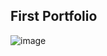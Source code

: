 ## First Portfolio ##

![image](https://github.com/user-attachments/assets/0f4f90bc-8f5d-48e1-b1f8-3071ee11adc8)
